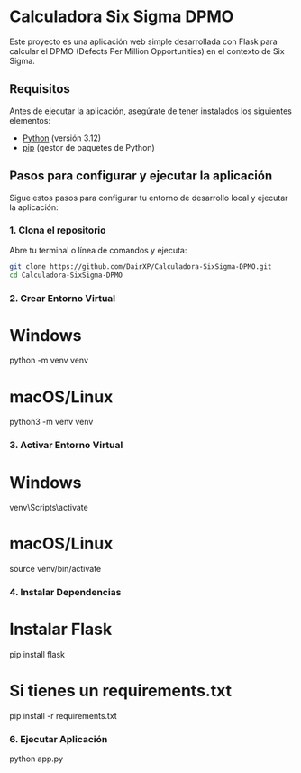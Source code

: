 # Calculadora Six Sigma DPMO

Este proyecto es una aplicación web simple desarrollada con Flask para calcular el DPMO (Defects Per Million Opportunities) en el contexto de Six Sigma.

## Requisitos

Antes de ejecutar la aplicación, asegúrate de tener instalados los siguientes elementos:

- [Python](https://www.python.org/downloads/) (versión 3.12)
- [pip](https://pip.pypa.io/en/stable/installation/) (gestor de paquetes de Python)

## Pasos para configurar y ejecutar la aplicación

Sigue estos pasos para configurar tu entorno de desarrollo local y ejecutar la aplicación:

### 1. Clona el repositorio

Abre tu terminal o línea de comandos y ejecuta:

```bash
git clone https://github.com/DairXP/Calculadora-SixSigma-DPMO.git
cd Calculadora-SixSigma-DPMO
```

### 2. Crear Entorno Virtual
# Windows
python -m venv venv

# macOS/Linux
python3 -m venv venv


### 3. Activar Entorno Virtual
# Windows
venv\Scripts\activate

# macOS/Linux
source venv/bin/activate


### 4. Instalar Dependencias
# Instalar Flask
pip install flask

# Si tienes un requirements.txt
pip install -r requirements.txt


### 6. Ejecutar Aplicación
python app.py

